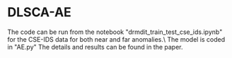 # DLSCA-AE

The code can be run from the notebook "drmdit_train_test_cse_ids.ipynb" for the CSE-IDS data for both near and far anomalies.\\
The model is coded in "AE.py"
The details and results can be found in the paper.
